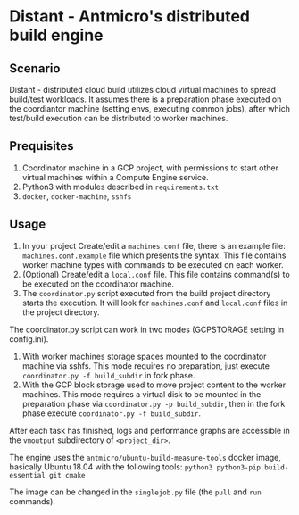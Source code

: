# Distant - Antmicro's distributed build engine

## Scenario

Distant - distributed cloud build utilizes cloud virtual machines to spread build/test workloads. It assumes there is a preparation phase executed on the coordiantor machine (setting envs, executing common jobs), after which test/build execution can be distributed to worker machines.  

## Prequisites

1. Coordinator machine in a GCP project, with permissions to start other virtual machines within a Compute Engine service.
2. Python3 with modules described in `requirements.txt`
3. `docker`, `docker-machine`, `sshfs`

## Usage

1. In your project Create/edit a `machines.conf` file, there is an example file: `machines.conf.example` file which presents the syntax. This file contains worker machine types with commands to be executed on each worker. 
2. (Optional) Create/edit a `local.conf` file. This file contains command(s) to be executed on the coordinator machine.
2. The `coordinator.py` script executed from the build project directory starts the execution. It will look for `machines.conf` and `local.conf` files in the project directory.

The coordinator.py script can work in two modes (GCPSTORAGE setting in config.ini).

1. With worker machines storage spaces mounted to the coordinator machine via sshfs. This mode requires no preparation, just execute `coordinator.py -f build_subdir` in fork phase.
2. With the GCP block storage used to move project content to the worker machines. This mode requires a virtual disk to be mounted in the preparation phase via `coordinator.py -p build_subdir`, then in the fork phase execute `coordinator.py -f build_subdir`.

After each task has finished, logs and performance graphs are accessible in the `vmoutput` subdirectory of `<project_dir>`.

The engine uses the `antmicro/ubuntu-build-measure-tools` docker image, basically Ubuntu 18.04 with the following tools: `python3 python3-pip build-essential git cmake`

The image can be changed in the `singlejob.py` file (the `pull` and `run` commands).

